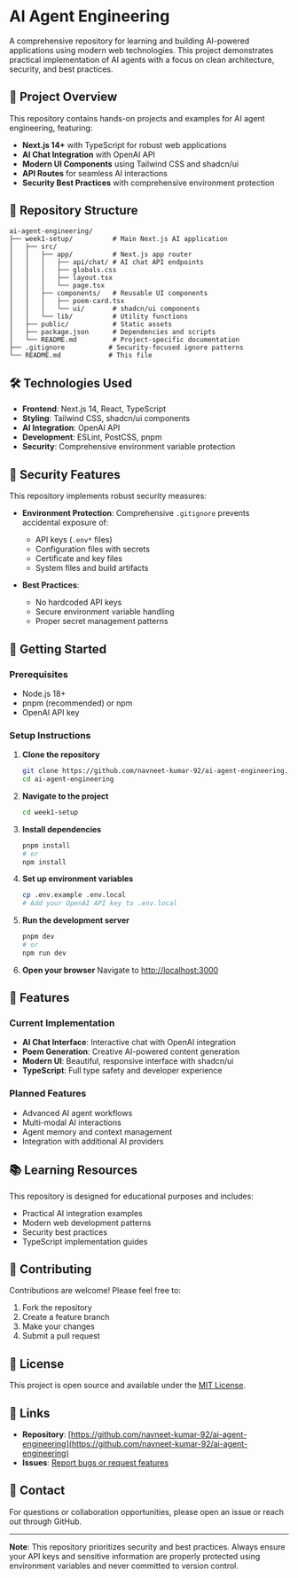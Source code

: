 # AI Agent Engineering

A comprehensive repository for learning and building AI-powered applications using modern web technologies. This project demonstrates practical implementation of AI agents with a focus on clean architecture, security, and best practices.

## 🚀 Project Overview

This repository contains hands-on projects and examples for AI agent engineering, featuring:

- **Next.js 14+** with TypeScript for robust web applications
- **AI Chat Integration** with OpenAI API
- **Modern UI Components** using Tailwind CSS and shadcn/ui
- **API Routes** for seamless AI interactions
- **Security Best Practices** with comprehensive environment protection

## 📁 Repository Structure

```
ai-agent-engineering/
├── week1-setup/          # Main Next.js AI application
│   ├── src/
│   │   ├── app/          # Next.js app router
│   │   │   ├── api/chat/ # AI chat API endpoints
│   │   │   ├── globals.css
│   │   │   ├── layout.tsx
│   │   │   └── page.tsx
│   │   ├── components/   # Reusable UI components
│   │   │   ├── poem-card.tsx
│   │   │   └── ui/       # shadcn/ui components
│   │   └── lib/          # Utility functions
│   ├── public/           # Static assets
│   ├── package.json      # Dependencies and scripts
│   └── README.md         # Project-specific documentation
├── .gitignore           # Security-focused ignore patterns
└── README.md            # This file
```

## 🛠️ Technologies Used

- **Frontend**: Next.js 14, React, TypeScript
- **Styling**: Tailwind CSS, shadcn/ui components
- **AI Integration**: OpenAI API
- **Development**: ESLint, PostCSS, pnpm
- **Security**: Comprehensive environment variable protection

## 🔐 Security Features

This repository implements robust security measures:

- **Environment Protection**: Comprehensive `.gitignore` prevents accidental exposure of:
  - API keys (`.env*` files)
  - Configuration files with secrets
  - Certificate and key files
  - System files and build artifacts

- **Best Practices**: 
  - No hardcoded API keys
  - Secure environment variable handling
  - Proper secret management patterns

## 🚦 Getting Started

### Prerequisites

- Node.js 18+ 
- pnpm (recommended) or npm
- OpenAI API key

### Setup Instructions

1. **Clone the repository**
   ```bash
   git clone https://github.com/navneet-kumar-92/ai-agent-engineering.git
   cd ai-agent-engineering
   ```

2. **Navigate to the project**
   ```bash
   cd week1-setup
   ```

3. **Install dependencies**
   ```bash
   pnpm install
   # or
   npm install
   ```

4. **Set up environment variables**
   ```bash
   cp .env.example .env.local
   # Add your OpenAI API key to .env.local
   ```

5. **Run the development server**
   ```bash
   pnpm dev
   # or
   npm run dev
   ```

6. **Open your browser**
   Navigate to [http://localhost:3000](http://localhost:3000)

## 🎯 Features

### Current Implementation
- **AI Chat Interface**: Interactive chat with OpenAI integration
- **Poem Generation**: Creative AI-powered content generation
- **Modern UI**: Beautiful, responsive interface with shadcn/ui
- **TypeScript**: Full type safety and developer experience

### Planned Features
- Advanced AI agent workflows
- Multi-modal AI interactions
- Agent memory and context management
- Integration with additional AI providers

## 📚 Learning Resources

This repository is designed for educational purposes and includes:

- Practical AI integration examples
- Modern web development patterns
- Security best practices
- TypeScript implementation guides

## 🤝 Contributing

Contributions are welcome! Please feel free to:

1. Fork the repository
2. Create a feature branch
3. Make your changes
4. Submit a pull request

## 📄 License

This project is open source and available under the [MIT License](LICENSE).

## 🔗 Links

- **Repository**: [https://github.com/navneet-kumar-92/ai-agent-engineering](https://github.com/navneet-kumar-92/ai-agent-engineering)
- **Issues**: [Report bugs or request features](https://github.com/navneet-kumar-92/ai-agent-engineering/issues)

## 📧 Contact

For questions or collaboration opportunities, please open an issue or reach out through GitHub.

---

**Note**: This repository prioritizes security and best practices. Always ensure your API keys and sensitive information are properly protected using environment variables and never committed to version control. 